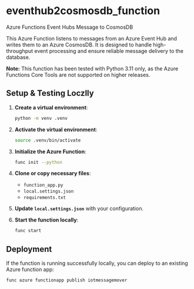 # eventhub2cosmosdb_function

Azure Functions Event Hubs Message to CosmosDB

This Azure Function listens to messages from an Azure Event Hub and writes them to an Azure CosmosDB. It is designed to handle high-throughput event processing and ensure reliable message delivery to the database.

**Note:** This function has been tested with Python 3.11 only, as the Azure Functions Core Tools are not supported on higher releases.

## Setup & Testing Loczlly

1. **Create a virtual environment**:
    ```bash
    python -m venv .venv
    ```

2. **Activate the virtual environment**:
    ```bash
    source .venv/bin/activate
    ```

3. **Initialize the Azure Function**:
    ```bash
    func init --python
    ```

4. **Clone or copy necessary files**:
    - `function_app.py`
    - `local.settings.json`
    - `requirements.txt`

5. **Update `local.settings.json`** with your configuration.

6. **Start the function locally**:
    ```bash
    func start
    ```

## Deployment

If the function is running successfully locally, you can deploy to an existing Azure function app:

```bash
func azure functionapp publish iotmessagemover
